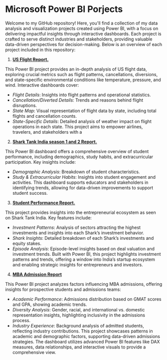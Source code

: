 # Microsoft Power BI Porjects

Welcome to my GitHub repository! Here, you'll find a collection of my data analysis and visualization projects created using Power BI, with a focus on delivering impactful insights through interactive dashboards. Each project is crafted to serve distinct industries and stakeholders, providing valuable data-driven perspectives for decision-making. Below is an overview of each project included in this repository:

1. **[US Flight Report.](https://github.com/AbhishekBiswas-github/Microsoft_PowerBI_Projects/tree/main/us_flights_report)**

This Power BI project provides an in-depth analysis of US flight data, exploring crucial metrics such as flight patterns, cancellations, diversions, and state-specific environmental conditions like temperature, pressure, and wind. Interactive dashboards cover: <br>
* *Flight Details*: Insights into flight patterns and operational statistics.
* *Cancellation/Diverted Details*: Trends and reasons behind flight disruptions.
* *State Map*: Visual representation of flight data by state, including total flights and cancellation counts.
* *State-Specific Details*: Detailed analysis of weather impact on flight operations in each state. This project aims to empower airlines, travelers, and stakeholders with a

2. **[Shark Tank India season 1 and 2 Report.](https://github.com/AbhishekBiswas-github/Microsoft_PowerBI_Projects/tree/main/shark_tank_report)**
   
This Power BI dashboard offers a comprehensive overview of student performance, including demographics, study habits, and extracurricular participation. Key insights include:<br>
* *Demographic Analysis*: Breakdown of student characteristics.
* *Study & Extracurricular Habits*: Insights into student engagement and activities. This dashboard supports educators and stakeholders in identifying trends, allowing for data-driven improvements to support student success.

3. **[Student Performance Report.](https://github.com/AbhishekBiswas-github/Microsoft_PowerBI_Projects/tree/main/student_performance_report)**
   
This project provides insights into the entrepreneurial ecosystem as seen on Shark Tank India. Key features include:<br>
* *Investment Patterns*: Analysis of sectors attracting the highest investments and insights into each Shark’s investment behavior.
* *Shark Insights*: Detailed breakdown of each Shark’s investments and equity stakes.
* *Episode Analysis*: Episode-level insights based on deal valuation and investment trends. Built with Power BI, this project highlights investment patterns and trends, offering a window into India’s startup ecosystem and enabling strategic insights for entrepreneurs and investors.

4. **[MBA Admission Report](https://github.com/AbhishekBiswas-github/Microsoft_PowerBI_Projects/tree/main/MBA%20Admission%20Report)**

This Power BI project analyzes factors influencing MBA admissions, offering insights for prospective students and admissions teams:<br>
* *Academic Performance*: Admissions distribution based on GMAT scores and GPA, showing academic trends.
* *Diversity Analysis*: Gender, racial, and international vs. domestic representation insights, highlighting inclusivity in the admissions process.
* *Industry Experience*: Background analysis of admitted students, reflecting industry contributions. This project showcases patterns in academic and demographic factors, supporting data-driven admissions strategies. The dashboard utilizes advanced Power BI features like DAX measures, data relationships, and interactive visuals to provide a comprehensive view.


